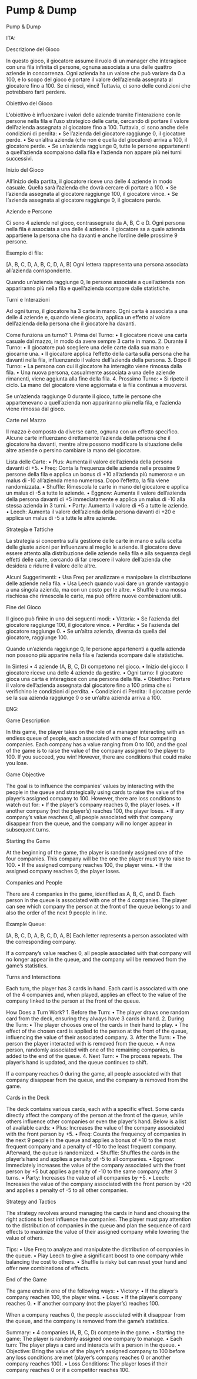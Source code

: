 # Pump & Dump
Pump & Dump

ITA:

Descrizione del Gioco

In questo gioco, il giocatore assume il ruolo di un manager che interagisce con una fila infinita di persone, ognuna associata a una delle quattro aziende in concorrenza. Ogni azienda ha un valore che può variare da 0 a 100, e lo scopo del gioco è portare il valore dell’azienda assegnata al giocatore fino a 100. Se ci riesci, vinci! Tuttavia, ci sono delle condizioni che potrebbero farti perdere.

Obiettivo del Gioco

L’obiettivo è influenzare i valori delle aziende tramite l’interazione con le persone nella fila e l’uso strategico delle carte, cercando di portare il valore dell’azienda assegnata al giocatore fino a 100. Tuttavia, ci sono anche delle condizioni di perdita:
	•	Se l’azienda del giocatore raggiunge 0, il giocatore perde.
	•	Se un’altra azienda (che non è quella del giocatore) arriva a 100, il giocatore perde.
	•	Se un’azienda raggiunge 0, tutte le persone appartenenti a quell’azienda scompaiono dalla fila e l’azienda non appare più nei turni successivi.

Inizio del Gioco

All’inizio della partita, il giocatore riceve una delle 4 aziende in modo casuale. Quella sarà l’azienda che dovrà cercare di portare a 100.
	•	Se l’azienda assegnata al giocatore raggiunge 100, il giocatore vince.
	•	Se l’azienda assegnata al giocatore raggiunge 0, il giocatore perde.

Aziende e Persone

Ci sono 4 aziende nel gioco, contrassegnate da A, B, C e D.
Ogni persona nella fila è associata a una delle 4 aziende. Il giocatore sa a quale azienda appartiene la persona che ha davanti e anche l’ordine delle prossime 9 persone.

Esempio di fila:

[A, B, C, D, A, B, C, D, A, B]
Ogni lettera rappresenta una persona associata all’azienda corrispondente.

Quando un’azienda raggiunge 0, le persone associate a quell’azienda non appariranno più nella fila e quell’azienda scompare dalle statistiche.

Turni e Interazioni

Ad ogni turno, il giocatore ha 3 carte in mano. Ogni carta è associata a una delle 4 aziende e, quando viene giocata, applica un effetto al valore dell’azienda della persona che il giocatore ha davanti.

Come funziona un turno?
	1.	Prima del Turno:
	•	Il giocatore riceve una carta casuale dal mazzo, in modo da avere sempre 3 carte in mano.
	2.	Durante il Turno:
	•	Il giocatore può scegliere una delle carte dalla sua mano e giocarne una.
	•	Il giocatore applica l’effetto della carta sulla persona che ha davanti nella fila, influenzando il valore dell’azienda della persona.
	3.	Dopo il Turno:
	•	La persona con cui il giocatore ha interagito viene rimossa dalla fila.
	•	Una nuova persona, casualmente associata a una delle aziende rimanenti, viene aggiunta alla fine della fila.
	4.	Prossimo Turno:
	•	Si ripete il ciclo. La mano del giocatore viene aggiornata e la fila continua a muoversi.

Se un’azienda raggiunge 0 durante il gioco, tutte le persone che appartenevano a quell’azienda non appariranno più nella fila, e l’azienda viene rimossa dal gioco.

Carte nel Mazzo

Il mazzo è composto da diverse carte, ognuna con un effetto specifico. Alcune carte influenzano direttamente l’azienda della persona che il giocatore ha davanti, mentre altre possono modificare la situazione delle altre aziende o persino cambiare la mano del giocatore.

Lista delle Carte:
	•	Plus: Aumenta il valore dell’azienda della persona davanti di +5.
	•	Freq: Conta la frequenza delle aziende nelle prossime 9 persone della fila e applica un bonus di +10 all’azienda più numerosa e un malus di -10 all’azienda meno numerosa. Dopo l’effetto, la fila viene randomizzata.
	•	Shuffle: Rimescola le carte in mano del giocatore e applica un malus di -5 a tutte le aziende.
	•	Eggnow: Aumenta il valore dell’azienda della persona davanti di +5 immediatamente e applica un malus di -10 alla stessa azienda in 3 turni.
	•	Party: Aumenta il valore di +5 a tutte le aziende.
	•	Leech: Aumenta il valore dell’azienda della persona davanti di +20 e applica un malus di -5 a tutte le altre aziende.

Strategia e Tattiche

La strategia si concentra sulla gestione delle carte in mano e sulla scelta delle giuste azioni per influenzare al meglio le aziende. Il giocatore deve essere attento alla distribuzione delle aziende nella fila e alla sequenza degli effetti delle carte, cercando di far crescere il valore dell’azienda che desidera e ridurre il valore delle altre.

Alcuni Suggerimenti:
	•	Usa Freq per analizzare e manipolare la distribuzione delle aziende nella fila.
	•	Usa Leech quando vuoi dare un grande vantaggio a una singola azienda, ma con un costo per le altre.
	•	Shuffle è una mossa rischiosa che rimescola le carte, ma può offrire nuove combinazioni utili.

Fine del Gioco

Il gioco può finire in uno dei seguenti modi:
	•	Vittoria:
	•	Se l’azienda del giocatore raggiunge 100, il giocatore vince.
	•	Perdita:
	•	Se l’azienda del giocatore raggiunge 0.
	•	Se un’altra azienda, diversa da quella del giocatore, raggiunge 100.

Quando un’azienda raggiunge 0, le persone appartenenti a quella azienda non possono più apparire nella fila e l’azienda scompare dalle statistiche.

In Sintesi
	•	4 aziende (A, B, C, D) competono nel gioco.
	•	Inizio del gioco: Il giocatore riceve una delle 4 aziende da gestire.
	•	Ogni turno: Il giocatore gioca una carta e interagisce con una persona della fila.
	•	Obiettivo: Portare il valore dell’azienda assegnata dal giocatore fino a 100 prima che si verifichino le condizioni di perdita.
	•	Condizioni di Perdita: Il giocatore perde se la sua azienda raggiunge 0 o se un’altra azienda arriva a 100.

    
ENG:

Game Description

In this game, the player takes on the role of a manager interacting with an endless queue of people, each associated with one of four competing companies. Each company has a value ranging from 0 to 100, and the goal of the game is to raise the value of the company assigned to the player to 100. If you succeed, you win! However, there are conditions that could make you lose.

Game Objective

The goal is to influence the companies’ values by interacting with the people in the queue and strategically using cards to raise the value of the player’s assigned company to 100. However, there are loss conditions to watch out for:
	•	If the player’s company reaches 0, the player loses.
	•	If another company (not the player’s) reaches 100, the player loses.
	•	If any company’s value reaches 0, all people associated with that company disappear from the queue, and the company will no longer appear in subsequent turns.

Starting the Game

At the beginning of the game, the player is randomly assigned one of the four companies. This company will be the one the player must try to raise to 100.
	•	If the assigned company reaches 100, the player wins.
	•	If the assigned company reaches 0, the player loses.

Companies and People

There are 4 companies in the game, identified as A, B, C, and D.
Each person in the queue is associated with one of the 4 companies. The player can see which company the person at the front of the queue belongs to and also the order of the next 9 people in line.

Example Queue:

[A, B, C, D, A, B, C, D, A, B]
Each letter represents a person associated with the corresponding company.

If a company’s value reaches 0, all people associated with that company will no longer appear in the queue, and the company will be removed from the game’s statistics.

Turns and Interactions

Each turn, the player has 3 cards in hand. Each card is associated with one of the 4 companies and, when played, applies an effect to the value of the company linked to the person at the front of the queue.

How Does a Turn Work?
	1.	Before the Turn:
	•	The player draws one random card from the deck, ensuring they always have 3 cards in hand.
	2.	During the Turn:
	•	The player chooses one of the cards in their hand to play.
	•	The effect of the chosen card is applied to the person at the front of the queue, influencing the value of their associated company.
	3.	After the Turn:
	•	The person the player interacted with is removed from the queue.
	•	A new person, randomly associated with one of the remaining companies, is added to the end of the queue.
	4.	Next Turn:
	•	The process repeats. The player’s hand is updated, and the queue continues to shift.

If a company reaches 0 during the game, all people associated with that company disappear from the queue, and the company is removed from the game.

Cards in the Deck

The deck contains various cards, each with a specific effect. Some cards directly affect the company of the person at the front of the queue, while others influence other companies or even the player’s hand. Below is a list of available cards:
	•	Plus: Increases the value of the company associated with the front person by +5.
	•	Freq: Counts the frequency of companies in the next 9 people in the queue and applies a bonus of +10 to the most frequent company and a penalty of -10 to the least frequent company. Afterward, the queue is randomized.
	•	Shuffle: Shuffles the cards in the player’s hand and applies a penalty of -5 to all companies.
	•	Eggnow: Immediately increases the value of the company associated with the front person by +5 but applies a penalty of -10 to the same company after 3 turns.
	•	Party: Increases the value of all companies by +5.
	•	Leech: Increases the value of the company associated with the front person by +20 and applies a penalty of -5 to all other companies.

Strategy and Tactics

The strategy revolves around managing the cards in hand and choosing the right actions to best influence the companies. The player must pay attention to the distribution of companies in the queue and plan the sequence of card effects to maximize the value of their assigned company while lowering the value of others.

Tips:
	•	Use Freq to analyze and manipulate the distribution of companies in the queue.
	•	Play Leech to give a significant boost to one company while balancing the cost to others.
	•	Shuffle is risky but can reset your hand and offer new combinations of effects.

End of the Game

The game ends in one of the following ways:
	•	Victory:
	•	If the player’s company reaches 100, the player wins.
	•	Loss:
	•	If the player’s company reaches 0.
	•	If another company (not the player’s) reaches 100.

When a company reaches 0, the people associated with it disappear from the queue, and the company is removed from the game’s statistics.

Summary:
	•	4 companies (A, B, C, D) compete in the game.
	•	Starting the game: The player is randomly assigned one company to manage.
	•	Each turn: The player plays a card and interacts with a person in the queue.
	•	Objective: Bring the value of the player’s assigned company to 100 before any loss conditions are met (player’s company reaches 0 or another company reaches 100).
	•	Loss Conditions: The player loses if their company reaches 0 or if a competitor reaches 100.